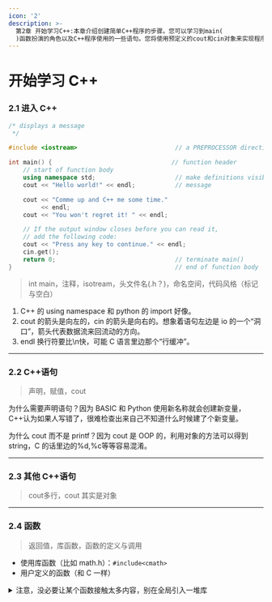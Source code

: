 ```yaml
---
icon: '2'
description: >-
  第2章 开始学习C++:本章介绍创建简单C++程序的步骤。您可以学习到main(
  )函数扮演的角色以及C++程序使用的一些语句。您将使用预定义的cout和cin对象来实现程序输出和输入，学习如何创建和使用变量。最后，本章还将介绍函数——C++的编程模块。
---
```


# 开始学习 C++

### 2.1 进入 C++

```cpp
/* displays a message
 */

#include <iostream>                           // a PREPROCESSOR directive

int main() {                                 // function header
    // start of function body
    using namespace std;                      // make definitions visible
    cout << "Hello world!" << endl;           // message

    cout << "Comme up and C++ me some time."
         << endl;
    cout << "You won't regret it! " << endl;

    // If the output window closes before you can read it,
    // add the following code:
    cout << "Press any key to continue." << endl;
    cin.get();
    return 0;                                 // terminate main()
}                                             // end of function body
```

> int main，注释，isotream，头文件名(.h？)，命名空间，代码风格（标记与空白）

1. &#x20;C++ 的 using namespace 和 python 的 import 好像。
2. cout 的箭头是向左的，cin 的箭头是向右的。想象着语句左边是 io 的一个“洞口”，箭头代表数据流来回流动的方向。
3. endl 换行符要比\n快，可能 C 语言里边那个“行缓冲”。

***

### 2.2 C++语句

> 声明，赋值，cout

为什么需要声明语句？因为 BASIC 和 Python 使用新名称就会创建新变量，C++认为如果人写错了，很难检查出来自己不知道什么时候建了个新变量。

为什么 cout 而不是 printf？因为 cout 是 OOP 的，利用对象的方法可以得到 string，C 的话里边的%d,%c等等容易混淆。

***

### 2.3 其他 C++语句

> cout多行，cout 其实是对象

***

### 2.4 函数

> 返回值，库函数，函数的定义与调用

* 使用库函数（比如 math.h）：`#include<cmath>`
* 用户定义的函数（和 C 一样）

<details>

<summary>注意，没必要让某个函数接触太多内容，别在全局引入一堆库</summary>

```cpp
// ourfunc.cpp -- defining your own function
#include <iostream>
void simon(int);    // function prototype for simon()
// using namespace std; // don't do this

int main()
{
    using namespace std; // import here
    simon(3);       // call the simon() function
    cout << "Pick an integer: ";
    int count;
    cin >> count;
    simon(count);   // call it again
    cout << "Done!" << endl;
	// cin.get();
    // cin.get();
    return 0;
}

void simon(int n)   // define the simon() function
{
    using namespace std;

    cout << "Simon says touch your toes " << n << " times." << endl;
}                   // void functions don't need return statements

```

</details>





























